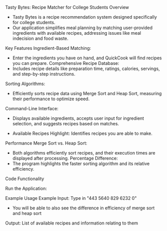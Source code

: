 Tasty Bytes: Recipe Matcher for College Students
Overview
- Tasty Bytes is a recipe recommendation system designed specifically for college students. 
- Our application simplifies meal planning by matching user-provided ingredients with available recipes, addressing issues like meal indecision and food waste. 

Key Features
Ingredient-Based Matching:
- Enter the ingredients you have on hand, and QuickCook will find recipes you can prepare.
Comprehensive Recipe Database:
- Includes recipe details like preparation time, ratings, calories, servings, and step-by-step instructions.

Sorting Algorithms:
- Efficiently sorts recipe data using Merge Sort and Heap Sort, measuring their performance to optimize speed.

Command-Line Interface:
- Displays available ingredients, accepts user input for ingredient selection, and suggests recipes based on matches.

- Available Recipes Highlight:
Identifies recipes you are able to make.

Performance
Merge Sort vs. Heap Sort:
- Both algorithms efficiently sort recipes, and their execution times are displayed after processing.
Percentage Difference:
- The program highlights the faster sorting algorithm and its relative efficiency.

Code Functionality

Run the Application:

Example Usage
Example Input: Type in "443 5640 829 6232 0"
- You will be able to also see the difference in efficiency of merge sort and heap sort

Output:
List of available recipes and information relating to them
